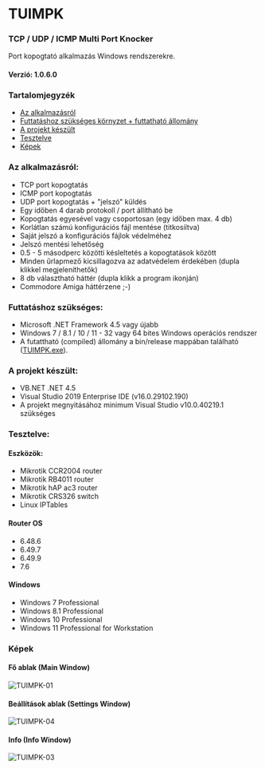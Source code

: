 # TUIMPK
### TCP / UDP / ICMP Multi Port Knocker
Port kopogtató alkalmazás Windows rendszerekre.

#### Verzió: 1.0.6.0
### Tartalomjegyzék

- [Az alkalmazásról](#az-alkalmaz%C3%A1sr%C3%B3l)
- [Futtatáshoz szükséges környzet + futtatható állomány](#futtat%C3%A1shoz-sz%C3%BCks%C3%A9ges)
- [A projekt készült](#a-projekt-k%C3%A9sz%C3%BClt)
- [Tesztelve](#tesztelve)
- [Képek](#k%C3%A9pek)


### Az alkalmazásról:

* TCP port kopogtatás
* ICMP port kopogtatás
* UDP port kopogtatás + "jelszó" küldés
* Egy időben 4 darab protokoll / port állítható be
* Kopogtatás egyesével vagy csoportosan (egy időben max. 4 db)
* Korlátlan számú konfigurációs fájl mentése (titkosíítva)
* Saját jelszó a konfigurációs fájlok védelméhez
* Jelszó mentési lehetőség
* 0.5 - 5 másodperc közötti késleltetés a kopogtatások között
* Minden űrlapmező kicsillagozva az adatvédelem érdekében (dupla klikkel megjeleníthetők)
* 8 db választható háttér (dupla klikk a program ikonján)
* Commodore Amiga háttérzene ;-)


### Futtatáshoz szükséges:

* Microsoft .NET Framework 4.5 vagy újabb
* Windows 7 / 8.1 / 10 / 11 - 32 vagy 64 bites Windows operációs rendszer
* A futattható (compiled) állomány a bin/release mappában található ([TUIMPK.exe](https://github.com/Alpha-Buchotep/TUIMPK/tree/main/TUIMPK/bin/Release)).

### A projekt készült:

* VB.NET .NET 4.5
* Visual Studio 2019 Enterprise IDE (v16.0.29102.190)
* A projekt megnyitásához minimum Visual Studio v10.0.40219.1 szükséges


### Tesztelve:

#### Eszközök:

* Mikrotik CCR2004 router
* Mikrotik RB4011 router
* Mikrotik hAP ac3 router
* Mikrotik CRS326 switch
* Linux IPTables

#### Router OS

* 6.48.6
* 6.49.7
* 6.49.9
* 7.6

#### Windows

* Windows 7 Professional
* Windows 8.1 Professional
* Windows 10 Professional
* Windows 11 Professional for Workstation

### Képek

#### Fő ablak (Main Window)
![TUIMPK-01](https://github.com/Alpha-Buchotep/TUIMPK/assets/63890454/b12ac1aa-0938-4f8d-a7a6-1885afb84e72)

#### Beállítások ablak (Settings Window)
![TUIMPK-04](https://github.com/Alpha-Buchotep/TUIMPK/assets/63890454/d23cd77b-0629-4c27-93b3-7484f6fe487b)

#### Info (Info Window)
![TUIMPK-03](https://github.com/Alpha-Buchotep/TUIMPK/assets/63890454/e5561dad-a7fa-4f2a-8ec8-ee1f441f6335)
